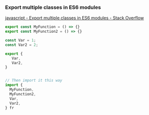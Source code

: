 ###  Export multiple classes in ES6 modules


[javascript - Export multiple classes in ES6 modules - Stack Overflow](https://stackoverflow.com/questions/38340500/export-multiple-classes-in-es6-modules "javascript - Export multiple classes in ES6 modules - Stack Overflow")


 

```js
export const MyFunction = () => {}
export const MyFunction2 = () => {}

const Var = 1;
const Var2 = 2;

export {
   Var,
   Var2,
}


// Then import it this way
import {
  MyFunction,
  MyFunction2,
  Var,
  Var2,
} fr
```
